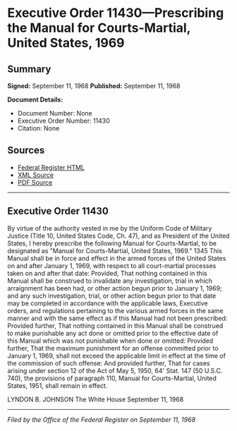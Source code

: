# Executive Order 11430—Prescribing the Manual for Courts-Martial, United States, 1969

## Summary

**Signed:** September 11, 1968
**Published:** September 11, 1968

**Document Details:**
- Document Number: None
- Executive Order Number: 11430
- Citation: None

## Sources
- [Federal Register HTML](https://www.presidency.ucsb.edu/documents/executive-order-11430-prescribing-the-manual-for-courts-martial-united-states-1969)
- [XML Source](None)
- [PDF Source](None)

---

## Executive Order 11430

By virtue of the authority vested in me by the Uniform Code of Military Justice (Title 10, United States Code, Ch. 47), and as President of the United States, I hereby prescribe the following Manual for Courts-Martial, to be designated as "Manual for Courts-Martial, United States, 1969." 1345
This Manual shall be in force and effect in the armed forces of the United States on and after January 1, 1969, with respect to all court-martial processes taken on and after that date: Provided, That nothing contained in this Manual shall be construed to invalidate any investigation, trial in which arraignment has been had, or other action begun prior to January 1, 1969; and any such investigation, trial, or other action begun prior to that date may be completed in accordance with the applicable laws, Executive orders, and regulations pertaining to the various armed forces in the same manner and with the same effect as if this Manual had not been prescribed: Provided further, That nothing contained in this Manual shall be construed to make punishable any act done or omitted prior to the effective date of this Manual which was not punishable when done or omitted: Provided further, That the maximum punishment for an offense committed prior to January 1, 1969, shall not exceed the applicable limit in effect at the time of the commission of such offense: And provided further, That for cases arising under section 12 of the Act of May 5, 1950, 64' Stat. 147 (50 U.S.C. 740), the provisions of paragraph 110, Manual for Courts-Martial, United States, 1951, shall remain in effect.

LYNDON B. JOHNSON
The White House
September 11, 1968

---

*Filed by the Office of the Federal Register on September 11, 1968*
